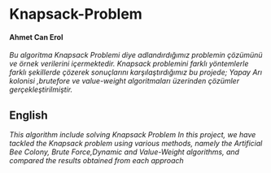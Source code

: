 # Knapsack-Problem
#### Ahmet Can Erol

*Bu algoritma Knapsack Problemi diye adlandırdığımız problemin çözümünü ve örnek verilerini içermektedir.*
*Knapsack problemini farklı yöntemlerle farklı şekillerde çözerek sonuçlarını karşılaştırdığımız bu projede; Yapay Arı kolonisi ,brutefore ve value-weight algoritmaları üzerinden çözümler gerçekleştirilmiştir.*

## English

*This algorithm include solving Knapsack Problem*
*In this project, we have tackled the Knapsack problem using various methods, namely the Artificial Bee Colony, Brute Force,Dynamic and Value-Weight algorithms, and compared the results obtained from each approach*
